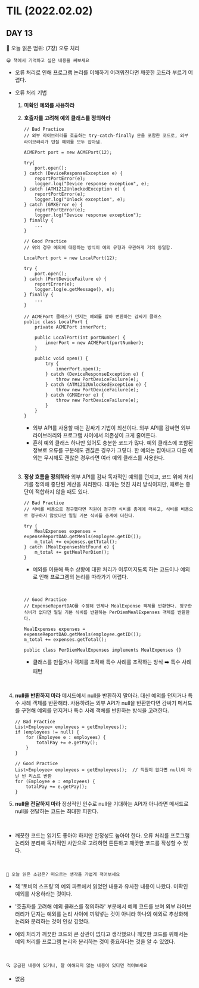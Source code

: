 # **TIL (2022.02.02)**

## DAY 13

🎇 오늘 읽은 범위: (7장) 오류 처리

```
😀 책에서 기억하고 싶은 내용을 써보세요
```

- 오류 처리로 인해 프로그램 논리를 이해하기 어려워진다면 깨끗한 코드라 부르기 어렵다.
- 오류 처리 기법

  1. **미확인 예외를 사용하라**
  2. **호출자를 고려해 예외 클래스를 정의하라**

     ```
     // Bad Practice
     // 외부 라이브러리를 호출하는 try-catch-finally 문을 포함한 코드로, 외부 라이브러리가 던질 예외를 모두 잡아냄.

     ACMEPort port = new ACMEPort(12);

     try{
         port.open();
     } catch (DeviceResponseException e) {
         reportPortError(e);
         logger.log("Device response exception", e);
     } catch (ATM1212UnlockedException e) {
         reportPortError(e);
         logger.log("Unlock exception", e);
     } catch (GMXError e) {
         reportPortError(e);
         logger.log("Device response exception");
     } finally {
         ...
     }
     ```

     ```
     // Good Practice
     // 위의 경우 예외에 대응하는 방식이 예외 유형과 무관하게 거의 동일함.

     LocalPort port = new LocalPort(12);

     try {
         port.open();
     } catch (PortDeviceFailure e) {
         reportError(e);
         logger.log(e.getMessage(), e);
     } finally {
         ...
     }

     // ACMEPort 클래스가 던지는 예외를 잡아 변환하는 감싸기 클래스
     public class LocalPort {
         private ACMEPort innerPort;

         public LocalPort(int portNumber) {
             innerPort = new ACMEPort(portNumber);
         }

         public void open() {
             try {
                 innerPort.open();
             } catch (DeviceResponseException e) {
                 throw new PortDeviceFailure(e);
             } catch (ATM1212UnlockedException e) {
                 throw new PortDeviceFailure(e);
             } catch (GMXError e) {
                 throw new PortDeviceFailure(e);
             }
         }
     }

     ```

     - 외부 API를 사용할 때는 감싸기 기법이 최선이다. 외부 API를 감싸면 외부 라이브러리와 프로그램 사이에서 의존성이 크게 줄어든다.
     - 흔히 예외 클래스 하나만 있어도 충분한 코드가 많다. 예외 클래스에 포함된 정보로 오류를 구분해도 괜찮은 경우가 그렇다. 한 예외는 잡아내고 다른 예외는 무시해도 괜찮은 경우라면 여러 예외 클래스를 사용한다.

     <br>

  3. **정상 흐름을 정의하라** 외부 API를 감싸 독자적인 예외를 던지고, 코드 위에 처리기를 정의해 중단된 계산을 처리한다. 대개는 멋진 처리 방식이지만, 때로는 중단이 적합하지 않을 때도 있다.

     ```
     // Bad Practice
     // 식비를 비용으로 청구했다면 직원이 청구한 식비를 총계에 더하고, 식비를 비용으로 청구하지 않았다면 일일 기본 식비를 총계에 더한다.

     try {
         MealExpenses expenses = expenseReportDAO.getMeals(employee.getID());
         m_total += expenses.getTotal();
     } catch (MealExpensesNotFound e) {
         m_total += getMealPerDiem();
     }
     ```

     - 예외를 이용해 특수 상황에 대한 처리가 이루어지도록 하는 코드이나 예외로 인해 프로그램의 논리를 따라가기 어렵다.

       <br>

     ```
     // Good Practice
     // ExpenseReportDAO를 수정해 언제나 MealExpense 객체를 반환한다. 청구한 식비가 없다면 일일 기본 식비를 반환하는 PerDiemMealExpenses 객체를 반환한다.

     MealExpenses expenses = expenseReportDAO.getMeals(employee.getID());
     m_total += expenses.getTotal();

     public class PerDiemMealExpenses implements MealExpenses {}
     ```

     - 클래스를 만들거나 객체를 조작해 특수 사례를 조작하는 방식 ➡️ 특수 사례 패턴

<br>

4. **null을 반환하지 마라** 메서드에서 null을 반환하지 말아라. 대신 예외를 던지거나 특수 사례 객체를 반환해라. 사용하려는 외부 API가 null을 반환한다면 감싸기 메서드를 구현해 예외를 던지거나 특수 사례 객체를 반환하는 방식을 고려한다.

   ```
   // Bad Practice
   List<Employee> employees = getEmployees();
   if (employees != null) {
       for (Employee e : employees) {
           totalPay += e.getPay();
       }
   }
   ```

   ```
   // Good Practice
   List<Employee> employees = getEmployees();  // 직원이 없다면 null이 아닌 빈 리스트 반환
   for (Employee e : employees) {
       totalPay += e.getPay();
   }
   ```

5. **null을 전달하지 마라** 정상적인 인수로 null을 기대하는 API가 아니라면 메서드로 null을 전달하는 코드는 최대한 피한다.

<br>

- 깨끗한 코드는 읽기도 좋아야 하지만 안정성도 높아야 한다. 오류 처리를 프로그램 논리와 분리해 독자적인 사안으로 고려하면 튼튼하고 깨끗한 코드를 작성할 수 있다.

  <br>

```
🤔 오늘 읽은 소감은? 떠오르는 생각을 가볍게 적어보세요
```

- 책 '토비의 스프링'의 예외 파트에서 읽었던 내용과 유사한 내용이 나왔다. 미확인 예외를 사용하라는 것이다.
- '호출자를 고려해 예외 클래스를 정의하라' 부분에서 예제 코드를 보며 외부 라이브러리가 던지는 예외를 논리 사이에 끼워넣는 것이 아니라 하나의 예외로 추상화해 논리와 분리하는 것이 인상 깊었다.
- 예외 처리가 깨끗한 코드와 큰 상관이 없다고 생각했으나 깨끗한 코드를 위해서는 예외 처리를 프로그램 논리와 분리하는 것이 중요하다는 것을 알 수 있었다.

  <br>

```
🔍 궁금한 내용이 있거나, 잘 이해되지 않는 내용이 있다면 적어보세요
```

- 없음

  <br>
